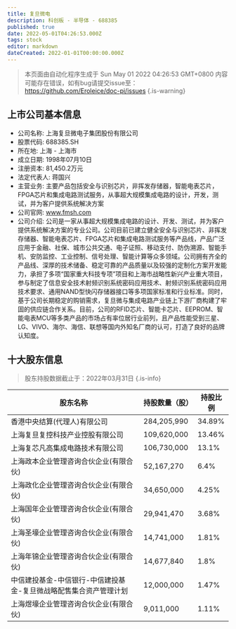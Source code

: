 ```yaml
---
title: 复旦微电
description: 科创板 - 半导体 - 688385
published: true
date: 2022-05-01T04:26:53.000Z
tags: stock
editor: markdown
dateCreated: 2022-01-01T00:00:00.000Z
---
```


> 本页面由自动化程序生成于 Sun May 01 2022 04:26:53 GMT+0800
> 内容可能存在错误，如有bug请提交issue至：https://github.com/Eroleice/doc-pi/issues
{.is-warning}

## 上市公司基本信息
- 公司名称: 上海复旦微电子集团股份有限公司
- 股票代码: 688385.SH
- 所在地: 上海 - 上海市
- 成立日期: 1998年07月10日
- 注册资本: 81,450.2万元
- 法定代表人: 蒋国兴
- 主营业务: 主要产品包括安全与识别芯片，非挥发存储器，智能电表芯片，FPGA芯片和集成电路测试服务，从事超大规模集成电路的设计，开发，测试，并为客户提供系统解决方案
- 公司官网: www.fmsh.com
- 公司介绍: 公司是一家从事超大规模集成电路的设计、开发、测试，并为客户提供系统解决方案的专业公司。公司目前已建立健全安全与识别芯片、非挥发存储器、智能电表芯片、FPGA芯片和集成电路测试服务等产品线，产品广泛应用于金融、社保、城市公共交通、电子证照、移动支付、防伪溯源、智能手机、安防监控、工业控制、信号处理、智能计算等众多领域。公司拥有齐全的产品线、深厚的技术储备、稳定可靠的产品质量以及较强的定制化方案开发能力，承担了多项“国家重大科技专项”项目和上海市战略性新兴产业重大项目，参与制定了信息安全技术射频识别系统密码应用技术、射频识别系统密码应用技术要求、通用NAND型快闪存储器接口等多项国家标准和行业标准。同时，基于公司长期稳定的购销需求，复旦微与集成电路产业链上下游厂商构建了牢固的供应链合作关系。目前，公司的RFID芯片、智能卡芯片、EEPROM、智能电表MCU等多类产品的市场占有率位居行业前列，且产品性能受到三星、LG、VIVO、海尔、海信、联想等国内外知名厂商的认可，打造了良好的品牌认知度。


## 十大股东信息
> 股东持股数据截止于：2022年03月31日
{.is-info}

| 股东名称 | 持股数量（股） | 持股比例 |
| --- | --- | --- |
| 香港中央结算(代理人)有限公司 | 284,205,990 | 34.89% |
| 上海复旦复控科技产业控股有限公司 | 109,620,000 | 13.46% |
| 上海复芯凡高集成电路技术有限公司 | 106,730,000 | 13.1% |
| 上海政本企业管理咨询合伙企业(有限合伙) | 52,167,270 | 6.4% |
| 上海政化企业管理咨询合伙企业(有限合伙) | 34,650,000 | 4.25% |
| 上海国年企业管理咨询合伙企业(有限合伙) | 29,941,470 | 3.68% |
| 上海圣壕企业管理咨询合伙企业(有限合伙) | 14,741,000 | 1.81% |
| 上海年锦企业管理咨询合伙企业(有限合伙) | 14,677,840 | 1.8% |
| 中信建投基金-中信银行-中信建投基金-复旦微战略配售集合资产管理计划 | 12,000,000 | 1.47% |
| 上海煜壕企业管理咨询合伙企业(有限合伙) | 9,011,000 | 1.11% |




